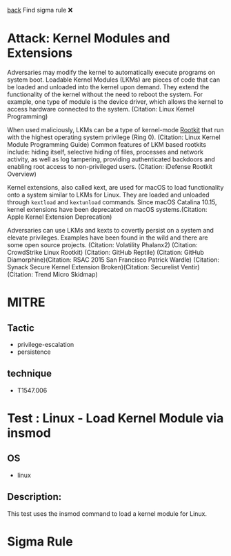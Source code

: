 
[back](../index.md)
Find sigma rule :x: 

# Attack: Kernel Modules and Extensions 

Adversaries may modify the kernel to automatically execute programs on system boot. Loadable Kernel Modules (LKMs) are pieces of code that can be loaded and unloaded into the kernel upon demand. They extend the functionality of the kernel without the need to reboot the system. For example, one type of module is the device driver, which allows the kernel to access hardware connected to the system. (Citation: Linux Kernel Programming) 

When used maliciously, LKMs can be a type of kernel-mode [Rootkit](https://attack.mitre.org/techniques/T1014) that run with the highest operating system privilege (Ring 0). (Citation: Linux Kernel Module Programming Guide) Common features of LKM based rootkits include: hiding itself, selective hiding of files, processes and network activity, as well as log tampering, providing authenticated backdoors and enabling root access to non-privileged users. (Citation: iDefense Rootkit Overview)

Kernel extensions, also called kext, are used for macOS to load functionality onto a system similar to LKMs for Linux. They are loaded and unloaded through <code>kextload</code> and <code>kextunload</code> commands. Since macOS Catalina 10.15, kernel extensions have been deprecated on macOS systems.(Citation: Apple Kernel Extension Deprecation)

Adversaries can use LKMs and kexts to covertly persist on a system and elevate privileges. Examples have been found in the wild and there are some open source projects. (Citation: Volatility Phalanx2) (Citation: CrowdStrike Linux Rootkit) (Citation: GitHub Reptile) (Citation: GitHub Diamorphine)(Citation: RSAC 2015 San Francisco Patrick Wardle) (Citation: Synack Secure Kernel Extension Broken)(Citation: Securelist Ventir) (Citation: Trend Micro Skidmap)

# MITRE
## Tactic
  - privilege-escalation
  - persistence


## technique
  - T1547.006


# Test : Linux - Load Kernel Module via insmod
## OS
  - linux


## Description:
This test uses the insmod command to load a kernel module for Linux.


# Sigma Rule

